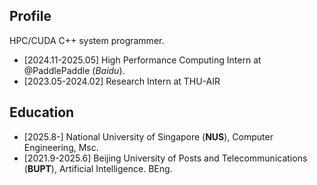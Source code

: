 ## Profile
HPC/CUDA C++ system programmer.

+ [2024.11-2025.05] High Performance Computing Intern at @PaddlePaddle (*Baidu*).
+ [2023.05-2024.02] Research Intern at THU-AIR

## Education
+ [2025.8-] National University of Singapore (**NUS**), Computer Engineering, Msc.
+ [2021.9-2025.6] Beijing University of Posts and Telecommunications (**BUPT**), Artificial Intelligence. BEng.
